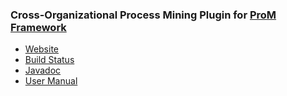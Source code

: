 ### Cross-Organizational Process Mining Plugin for [ProM Framework](http://promtools.org)
* [Website](http://onuryilmaz.github.io/cross-org-proc-min)
* [Build Status](http://ais-hudson.win.tue.nl:8080/job/CrossOrgProcMin/)
* [Javadoc](http://ais-hudson.win.tue.nl:8080/job/CrossOrgProcMin/javadoc/)
* [User Manual](https://www.youtube.com/watch?v=T92UrRfl3r0)
